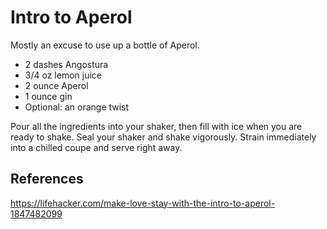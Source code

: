 # Intro to Aperol
Mostly an excuse to use up a bottle of Aperol.

* 2 dashes Angostura
* 3/4 oz lemon juice
* 2 ounce Aperol
* 1 ounce gin
* Optional: an orange twist

Pour all the ingredients into your shaker, then fill with ice when you are ready to shake. Seal your shaker and shake vigorously. Strain immediately into a chilled coupe and serve right away.

## References
https://lifehacker.com/make-love-stay-with-the-intro-to-aperol-1847482099
